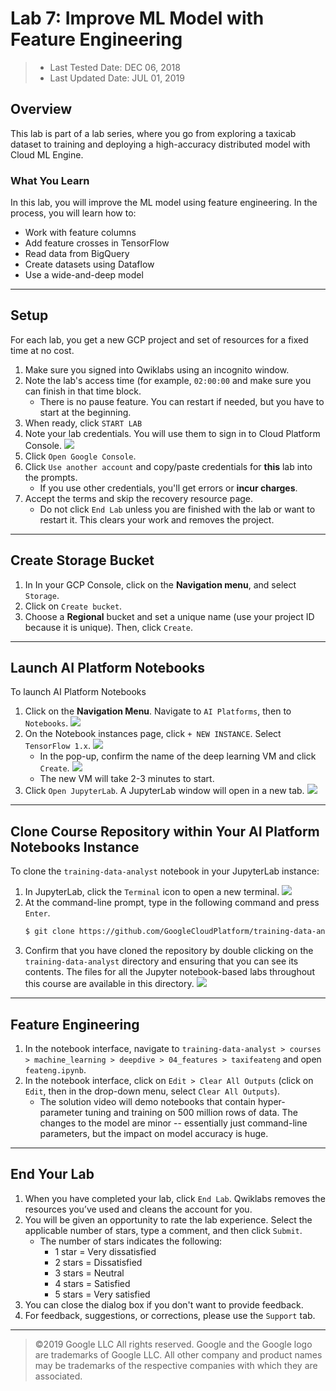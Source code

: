 # Lab 7: Improve ML Model with Feature Engineering

> * Last Tested Date: DEC 06, 2018
> * Last Updated Date: JUL 01, 2019

## Overview

This lab is part of a lab series, where you go from exploring a taxicab dataset to training and deploying a high-accuracy distributed model with Cloud ML Engine.

### What You Learn

In this lab, you will improve the ML model using feature engineering. In the process, you will learn how to:

* Work with feature columns
* Add feature crosses in TensorFlow
* Read data from BigQuery
* Create datasets using Dataflow
* Use a wide-and-deep model

---
## Setup

For each lab, you get a new GCP project and set of resources for a fixed time at no cost.
1. Make sure you signed into Qwiklabs using an incognito window.
2. Note the lab's access time (for example, `02:00:00` and make sure you can finish in that time block.
    * There is no pause feature. You can restart if needed, but you have to start at the beginning.
3. When ready, click `START LAB`
4. Note your lab credentials. You will use them to sign in to Cloud Platform Console. 
    ![](../../../res/img/Coursera/FeatureEng/FeatureEng-2L-1.png)
5. Click `Open Google Console`.
6. Click `Use another account` and copy/paste credentials for **this** lab into the prompts.
    * If you use other credentials, you'll get errors or **incur charges**.
7. Accept the terms and skip the recovery resource page.
    * Do not click `End Lab` unless you are finished with the lab or want to restart it. This clears your work and removes the project.

---
## Create Storage Bucket

1. In In your GCP Console, click on the **Navigation menu**, and select `Storage`.
2. Click on `Create bucket`.
3. Choose a **Regional** bucket and set a unique name (use your project ID because it is unique). Then, click `Create`.

---
## Launch AI Platform Notebooks

To launch AI Platform Notebooks

1. Click on the **Navigation Menu**. Navigate to `AI Platforms`, then to `Notebooks`.
    ![](../../../res/img/Coursera/FeatureEng/FeatureEng-2L-2.png)
2. On the Notebook instances page, click `+ NEW INSTANCE`. Select `TensorFlow 1.x`.
    ![](../../../res/img/Coursera/FeatureEng/FeatureEng-2L-3.png)
    * In the pop-up, confirm the name of the deep learning VM and click `Create`.
        ![](../../../res/img/Coursera/FeatureEng/FeatureEng-2L-4.png)
    * The new VM will take 2-3 minutes to start.
3. Click `Open JupyterLab`. A JupyterLab window will open in a new tab.
    ![](../../../res/img/Coursera/FeatureEng/FeatureEng-2L-5.png)

---
## Clone Course Repository within Your AI Platform Notebooks Instance

To clone the `training-data-analyst` notebook in your JupyterLab instance:

1. In JupyterLab, click the `Terminal` icon to open a new terminal.
    ![](../../../res/img/Coursera/FeatureEng/FeatureEng-2L-6.png)
2. At the command-line prompt, type in the following command and press `Enter`.
    ```bash
    $ git clone https://github.com/GoogleCloudPlatform/training-data-analyst 
    ```
3. Confirm that you have cloned the repository by double clicking on the `training-data-analyst` directory and ensuring that you can see its contents. The files for all the Jupyter notebook-based labs throughout this course are available in this directory.
    ![](../../../res/img/Coursera/FeatureEng/FeatureEng-2L-7.png)

---
## Feature Engineering

1. In the notebook interface, navigate to `training-data-analyst > courses > machine_learning > deepdive > 04_features > taxifeateng` and open `feateng.ipynb`.
2. In the notebook interface, click on `Edit > Clear All Outputs` (click on `Edit`, then in the drop-down menu, select `Clear All Outputs`).
    * The solution video will demo notebooks that contain hyper-parameter tuning and training on 500 million rows of data. The changes to the model are minor -- essentially just command-line parameters, but the impact on model accuracy is huge.

---
## End Your Lab

1. When you have completed your lab, click `End Lab`. Qwiklabs removes the resources you’ve used and cleans the account for you.
2. You will be given an opportunity to rate the lab experience. Select the applicable number of stars, type a comment, and then click `Submit`.
    * The number of stars indicates the following:
        * 1 star = Very dissatisfied
        * 2 stars = Dissatisfied
        * 3 stars = Neutral
        * 4 stars = Satisfied
        * 5 stars = Very satisfied
3. You can close the dialog box if you don't want to provide feedback.
4. For feedback, suggestions, or corrections, please use the `Support` tab.

---
> ©2019 Google LLC All rights reserved. Google and the Google logo are trademarks of Google LLC. All other company and product names may be trademarks of the respective companies with which they are associated.
